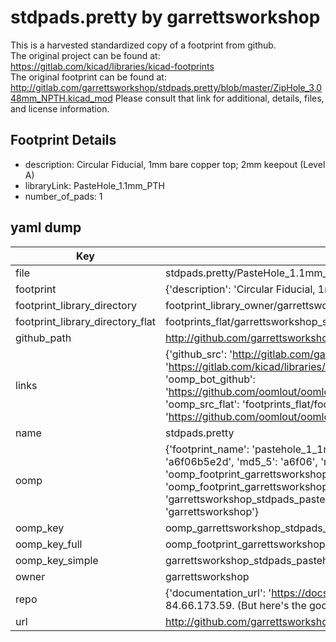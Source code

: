 # stdpads.pretty by garrettsworkshop  
This is a harvested standardized copy of a footprint from github.  
The original project can be found at:  
https://gitlab.com/kicad/libraries/kicad-footprints  
The original footprint can be found at:
http://gitlab.com/garrettsworkshop/stdpads.pretty/blob/master/ZipHole_3.048mm_NPTH.kicad_mod
Please consult that link for additional, details, files, and license information.  
## Footprint Details
* description: Circular Fiducial, 1mm bare copper top; 2mm keepout (Level A)  
* libraryLink: PasteHole_1.1mm_PTH  
* number_of_pads: 1  
## yaml dump  
| Key | Value |  
| --- | --- |  
| file | stdpads.pretty/PasteHole_1.1mm_PTH.kicad_mod |  
| footprint | {'description': 'Circular Fiducial, 1mm bare copper top; 2mm keepout (Level A)', 'libraryLink': 'PasteHole_1.1mm_PTH', 'number_of_pads': 1} |  
| footprint_library_directory | footprint_library_owner/garrettsworkshop_stdpads.pretty |  
| footprint_library_directory_flat | footprints_flat/garrettsworkshop_stdpads_pastehole_1_1mm_pth/working |  
| github_path | http://github.com/garrettsworkshop/stdpads.pretty/blob/master/PasteHole_1.1mm_PTH.kicad_mod |  
| links | {'github_src': 'http://gitlab.com/garrettsworkshop/stdpads.pretty/blob/master/ZipHole_3.048mm_NPTH.kicad_mod', 'github_src_repo': 'https://gitlab.com/kicad/libraries/kicad-footprints', 'oomp_bot': 'footprints/garrettsworkshop_stdpads_pastehole_1_1mm_pth/working', 'oomp_bot_github': 'https://github.com/oomlout/oomlout_oomp_footprint_bot/tree/main/footprints/garrettsworkshop_stdpads_pastehole_1_1mm_pth/working', 'oomp_src_flat': 'footprints_flat/footprints_flat/garrettsworkshop_stdpads_pastehole_1_1mm_pth/working', 'oomp_src_flat_github': 'https://github.com/oomlout/oomlout_oomp_footprint_src/tree/main/footprints_flat/garrettsworkshop_stdpads_pastehole_1_1mm_pth/working'} |  
| name | stdpads.pretty |  
| oomp | {'footprint_name': 'pastehole_1_1mm_pth', 'library_name': 'stdpads', 'md5': 'a6f06b5e2dab1e83590cb55354788ce3', 'md5_10': 'a6f06b5e2d', 'md5_5': 'a6f06', 'md5_6': 'a6f06b', 'oomp_key': 'oomp_garrettsworkshop_stdpads_pastehole_1_1mm_pth', 'oomp_key_extra': 'oomp_footprint_garrettsworkshop_stdpads_pastehole_1_1mm_pth', 'oomp_key_full': 'oomp_footprint_garrettsworkshop_stdpads_pastehole_1_1mm_pth_a6f06b', 'oomp_key_simple': 'garrettsworkshop_stdpads_pastehole_1_1mm_pth', 'original_filename': 'stdpads.pretty/PasteHole_1.1mm_PTH.kicad_mod', 'owner_name': 'garrettsworkshop'} |  
| oomp_key | oomp_garrettsworkshop_stdpads_pastehole_1_1mm_pth |  
| oomp_key_full | oomp_footprint_garrettsworkshop_stdpads_pastehole_1_1mm_pth |  
| oomp_key_simple | garrettsworkshop_stdpads_pastehole_1_1mm_pth |  
| owner | garrettsworkshop |  
| repo | {'documentation_url': 'https://docs.github.com/rest/overview/resources-in-the-rest-api#rate-limiting', 'message': "API rate limit exceeded for 84.66.173.59. (But here's the good news: Authenticated requests get a higher rate limit. Check out the documentation for more details.)"} |  
| url | http://github.com/garrettsworkshop/stdpads.pretty |  

